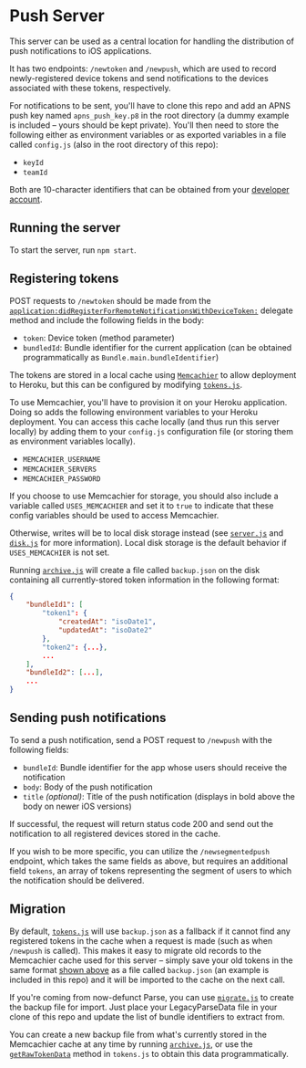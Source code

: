 # Push Server

This server can be used as a central location for handling the distribution of push notifications to iOS applications.

It has two endpoints: `/newtoken` and `/newpush`, which are used to record newly-registered device tokens and send notifications to the devices associated with these tokens, respectively.

For notifications to be sent, you'll have to clone this repo and add an APNS push key named `apns_push_key.p8` in the root directory (a dummy example is included – yours should be kept private). You'll then need to store the following either as environment variables or as exported variables in a file called `config.js` (also in the root directory of this repo):

- `keyId`
- `teamId`

Both are 10-character identifiers that can be obtained from your [developer account](https://developer.apple.com/account/).

## Running the server
To start the server, run `npm start`.

## Registering tokens
POST requests to `/newtoken` should be made from the [`application:didRegisterForRemoteNotificationsWithDeviceToken:`](https://developer.apple.com/documentation/uikit/uiapplicationdelegate/1622958-application?language=swift) delegate method and include the following fields in the body:

- `token`: Device token (method parameter)
- `bundledId`: Bundle identifier for the current application (can be obtained programmatically as `Bundle.main.bundleIdentifier`)

The tokens are stored in a local cache using [`Memcachier`](https://devcenter.heroku.com/articles/memcachier) to allow deployment to Heroku, but this can be configured by modifying [`tokens.js`](src/tokens.js).

To use Memcachier, you'll have to provision it on your Heroku application. Doing so adds the following environment variables to your Heroku deployment. You can access this cache locally (and thus run this server locally) by adding them to your `config.js` configuration file (or storing them as environment variables locally).

- `MEMCACHIER_USERNAME`
- `MEMCACHIER_SERVERS`
- `MEMCACHIER_PASSWORD`

If you choose to use Memcachier for storage, you should also include a variable called `USES_MEMCACHIER` and set it to `true` to indicate that these config variables should be used to access Memcachier.

Otherwise, writes will be to local disk storage instead (see [`server.js`](src/server.js) and [`disk.js`](src/disk.js) for more information). Local disk storage is the default behavior if `USES_MEMCACHIER` is not set.

Running [`archive.js`](src/archive.js) will create a file called `backup.json` on the disk containing all currently-stored token information in the following format:

```json
{
    "bundleId1": [
        "token1": {
            "createdAt": "isoDate1",
            "updatedAt": "isoDate2"
        },
        "token2": {...},
        ...
    ],
    "bundleId2": [...],
    ...
}
```

## Sending push notifications
To send a push notification, send a POST request to `/newpush` with the following fields:

- `bundleId`: Bundle identifier for the app whose users should receive the notification
- `body`: Body of the push notification
- `title` *(optional)*: Title of the push notification (displays in bold above the body on newer iOS versions)

If successful, the request will return status code 200 and send out the notification to all registered devices stored in the cache.

If you wish to be more specific, you can utilize the `/newsegmentedpush` endpoint, which takes the same fields as above, but requires an additional field `tokens`, an array of tokens representing the segment of users to which the notification should be delivered.

## Migration

By default, [`tokens.js`](src/tokens.js) will use `backup.json` as a fallback if it cannot find any registered tokens in the cache when a request is made (such as when `/newpush` is called). This makes it easy to migrate old records to the Memcachier cache used for this server – simply save your old tokens in the same format [shown above](#registering-tokens) as a file called `backup.json` (an example is included in this repo) and it will be imported to the cache on the next call.

If you're coming from now-defunct Parse, you can use [`migrate.js`](src/migrate.js) to create the backup file for import. Just place your LegacyParseData file in your clone of this repo and update the list of bundle identifiers to extract from.

You can create a new backup file from what's currently stored in the Memcachier cache at any time by running [`archive.js`](src/archive.js), or use the [`getRawTokenData`](src/tokens.js#L93) method in `tokens.js` to obtain this data programmatically.
